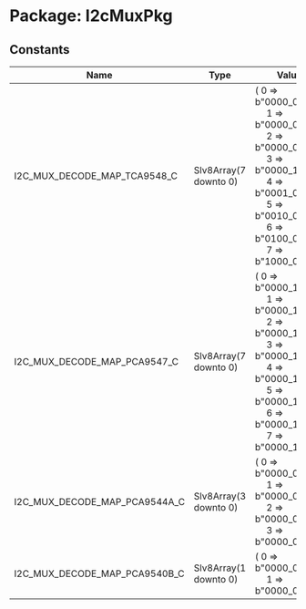 # Package: I2cMuxPkg

## Constants

| Name                          | Type                  | Value                                                                                                                                                                                                                                                                                                                                                                                                                                                                  | Description |
| ----------------------------- | --------------------- | ---------------------------------------------------------------------------------------------------------------------------------------------------------------------------------------------------------------------------------------------------------------------------------------------------------------------------------------------------------------------------------------------------------------------------------------------------------------------- | ----------- |
| I2C_MUX_DECODE_MAP_TCA9548_C  | Slv8Array(7 downto 0) |  (       0 => b"0000_0001",<br><span style="padding-left:20px">       1 => b"0000_0010",<br><span style="padding-left:20px">       2 => b"0000_0100",<br><span style="padding-left:20px">       3 => b"0000_1000",<br><span style="padding-left:20px">       4 => b"0001_0000",<br><span style="padding-left:20px">       5 => b"0010_0000",<br><span style="padding-left:20px">       6 => b"0100_0000",<br><span style="padding-left:20px">       7 => b"1000_0000") |             |
| I2C_MUX_DECODE_MAP_PCA9547_C  | Slv8Array(7 downto 0) |  (       0 => b"0000_1000",<br><span style="padding-left:20px">       1 => b"0000_1001",<br><span style="padding-left:20px">       2 => b"0000_1010",<br><span style="padding-left:20px">       3 => b"0000_1011",<br><span style="padding-left:20px">       4 => b"0000_1100",<br><span style="padding-left:20px">       5 => b"0000_1101",<br><span style="padding-left:20px">       6 => b"0000_1110",<br><span style="padding-left:20px">       7 => b"0000_1111") |             |
| I2C_MUX_DECODE_MAP_PCA9544A_C | Slv8Array(3 downto 0) |  (       0 => b"0000_0100",<br><span style="padding-left:20px">       1 => b"0000_0101",<br><span style="padding-left:20px">       2 => b"0000_0110",<br><span style="padding-left:20px">       3 => b"0000_0111")                                                                                                                                                                                                                                                     |             |
| I2C_MUX_DECODE_MAP_PCA9540B_C | Slv8Array(1 downto 0) |  (       0 => b"0000_0100",<br><span style="padding-left:20px">       1 => b"0000_0101")                                                                                                                                                                                                                                                                                                                                                                               |             |
